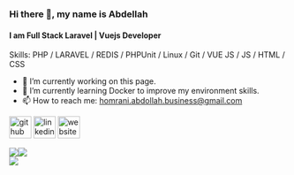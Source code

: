 ### Hi there 👋, my name is Abdellah
#### I am Full Stack Laravel | Vuejs Developer


Skills: PHP / LARAVEL / REDIS / PHPUnit / Linux / Git / VUE JS  / JS / HTML / CSS

- 🔭 I’m currently working on this page. 
- 🌱 I’m currently learning Docker to improve my environment skills. 
- 📫 How to reach me: homrani.abdollah.business@gmail.com 


[<img src='https://cdn.jsdelivr.net/npm/simple-icons@3.0.1/icons/github.svg' alt='github' height='40'>](https://github.com/abdoix)  [<img src='https://cdn.jsdelivr.net/npm/simple-icons@3.0.1/icons/linkedin.svg' alt='linkedin' height='40'>](https://www.linkedin.com/in/https://www.linkedin.com/in/abdellah-homrani-ix//)  [<img src='https://cdn.jsdelivr.net/npm/simple-icons@3.0.1/icons/icloud.svg' alt='website' height='40'>](https://webabdo.netlify.app/)

<div align="center" style="display: flex; flex-direction: row;">
 <img class="img" styla="border: none;outline: none"
      src="https://github-readme-stats.vercel.app/api?username=abdoix&show_icons=true&theme=radical"/>
 <img class="img" 
      src="https://github-readme-stats.vercel.app/api/top-langs/?username=abdoix&theme=radical&layout=compact" />
</div>


<img class="img" src="https://gpvc.arturio.dev/abdoix" />

